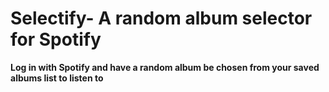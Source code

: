 # Selectify- A random album selector for Spotify

**Log in with Spotify and have a random album be chosen from your saved albums list to listen to**
